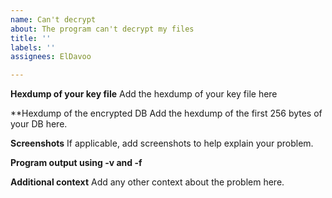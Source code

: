 ```yaml
---
name: Can't decrypt
about: The program can't decrypt my files
title: ''
labels: ''
assignees: ElDavoo

---
```


**Hexdump of your key file**
Add the hexdump of your key file here

**Hexdump of the encrypted DB
Add the hexdump of the first 256 bytes of your DB here.

**Screenshots**
If applicable, add screenshots to help explain your problem.

**Program output using -v and -f**
 

**Additional context**
Add any other context about the problem here.
